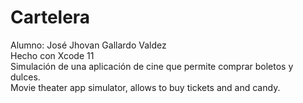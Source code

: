 # Cartelera
Alumno: José Jhovan Gallardo Valdez  
Hecho con Xcode 11  
Simulación de una aplicación de cine que permite comprar boletos y dulces.    
Movie theater app simulator, allows to buy tickets and and candy.    
